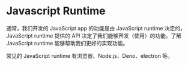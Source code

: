 # Javascript Runtime

通常，我们开发的 JavaScript app 的功能是由 JavaScript runtime 决定的，JavaScript runtime 提供的 API 决定了我们能够开发（使用）的功能。了解 JavaScript runtime 能够帮助我们更好的实现功能。

常见的 JavaScript runtime 有浏览器、Node.js、Deno、electron 等。
